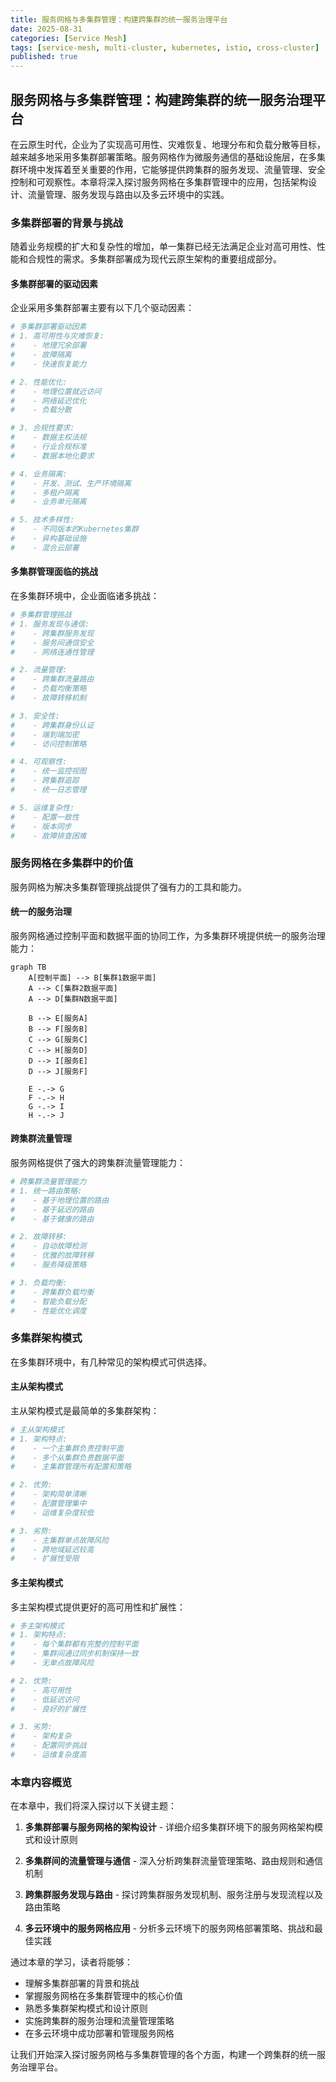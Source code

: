 ```yaml
---
title: 服务网格与多集群管理：构建跨集群的统一服务治理平台
date: 2025-08-31
categories: [Service Mesh]
tags: [service-mesh, multi-cluster, kubernetes, istio, cross-cluster]
published: true
---
```


## 服务网格与多集群管理：构建跨集群的统一服务治理平台

在云原生时代，企业为了实现高可用性、灾难恢复、地理分布和负载分散等目标，越来越多地采用多集群部署策略。服务网格作为微服务通信的基础设施层，在多集群环境中发挥着至关重要的作用，它能够提供跨集群的服务发现、流量管理、安全控制和可观察性。本章将深入探讨服务网格在多集群管理中的应用，包括架构设计、流量管理、服务发现与路由以及多云环境中的实践。

### 多集群部署的背景与挑战

随着业务规模的扩大和复杂性的增加，单一集群已经无法满足企业对高可用性、性能和合规性的需求。多集群部署成为现代云原生架构的重要组成部分。

#### 多集群部署的驱动因素

企业采用多集群部署主要有以下几个驱动因素：

```yaml
# 多集群部署驱动因素
# 1. 高可用性与灾难恢复:
#    - 地理冗余部署
#    - 故障隔离
#    - 快速恢复能力

# 2. 性能优化:
#    - 地理位置就近访问
#    - 网络延迟优化
#    - 负载分散

# 3. 合规性要求:
#    - 数据主权法规
#    - 行业合规标准
#    - 数据本地化要求

# 4. 业务隔离:
#    - 开发、测试、生产环境隔离
#    - 多租户隔离
#    - 业务单元隔离

# 5. 技术多样性:
#    - 不同版本的Kubernetes集群
#    - 异构基础设施
#    - 混合云部署
```

#### 多集群管理面临的挑战

在多集群环境中，企业面临诸多挑战：

```yaml
# 多集群管理挑战
# 1. 服务发现与通信:
#    - 跨集群服务发现
#    - 服务间通信安全
#    - 网络连通性管理

# 2. 流量管理:
#    - 跨集群流量路由
#    - 负载均衡策略
#    - 故障转移机制

# 3. 安全性:
#    - 跨集群身份认证
#    - 端到端加密
#    - 访问控制策略

# 4. 可观察性:
#    - 统一监控视图
#    - 跨集群追踪
#    - 统一日志管理

# 5. 运维复杂性:
#    - 配置一致性
#    - 版本同步
#    - 故障排查困难
```

### 服务网格在多集群中的价值

服务网格为解决多集群管理挑战提供了强有力的工具和能力。

#### 统一的服务治理

服务网格通过控制平面和数据平面的协同工作，为多集群环境提供统一的服务治理能力：

```mermaid
graph TB
    A[控制平面] --> B[集群1数据平面]
    A --> C[集群2数据平面]
    A --> D[集群N数据平面]
    
    B --> E[服务A]
    B --> F[服务B]
    C --> G[服务C]
    C --> H[服务D]
    D --> I[服务E]
    D --> J[服务F]
    
    E -.-> G
    F -.-> H
    G -.-> I
    H -.-> J
```

#### 跨集群流量管理

服务网格提供了强大的跨集群流量管理能力：

```yaml
# 跨集群流量管理能力
# 1. 统一路由策略:
#    - 基于地理位置的路由
#    - 基于延迟的路由
#    - 基于健康的路由

# 2. 故障转移:
#    - 自动故障检测
#    - 优雅的故障转移
#    - 服务降级策略

# 3. 负载均衡:
#    - 跨集群负载均衡
#    - 智能负载分配
#    - 性能优化调度
```

### 多集群架构模式

在多集群环境中，有几种常见的架构模式可供选择。

#### 主从架构模式

主从架构模式是最简单的多集群架构：

```yaml
# 主从架构模式
# 1. 架构特点:
#    - 一个主集群负责控制平面
#    - 多个从集群负责数据平面
#    - 主集群管理所有配置和策略

# 2. 优势:
#    - 架构简单清晰
#    - 配置管理集中
#    - 运维复杂度较低

# 3. 劣势:
#    - 主集群单点故障风险
#    - 跨地域延迟较高
#    - 扩展性受限
```

#### 多主架构模式

多主架构模式提供更好的高可用性和扩展性：

```yaml
# 多主架构模式
# 1. 架构特点:
#    - 每个集群都有完整的控制平面
#    - 集群间通过同步机制保持一致
#    - 无单点故障风险

# 2. 优势:
#    - 高可用性
#    - 低延迟访问
#    - 良好的扩展性

# 3. 劣势:
#    - 架构复杂
#    - 配置同步挑战
#    - 运维复杂度高
```

### 本章内容概览

在本章中，我们将深入探讨以下关键主题：

1. **多集群部署与服务网格的架构设计** - 详细介绍多集群环境下的服务网格架构模式和设计原则

2. **多集群间的流量管理与通信** - 深入分析跨集群流量管理策略、路由规则和通信机制

3. **跨集群服务发现与路由** - 探讨跨集群服务发现机制、服务注册与发现流程以及路由策略

4. **多云环境中的服务网格应用** - 分析多云环境下的服务网格部署策略、挑战和最佳实践

通过本章的学习，读者将能够：
- 理解多集群部署的背景和挑战
- 掌握服务网格在多集群管理中的核心价值
- 熟悉多集群架构模式和设计原则
- 实施跨集群的服务治理和流量管理策略
- 在多云环境中成功部署和管理服务网格

让我们开始深入探讨服务网格与多集群管理的各个方面，构建一个跨集群的统一服务治理平台。